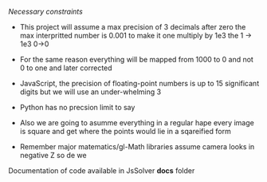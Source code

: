 *Necessary constraints*

- This project will assume a max precision of 3 decimals after zero the max interpritted number is 0.001 to make it one multiply by 1e3 the 1 -> 1e3  0->0

- For the same reason everything will  be mapped from 1000 to 0 and not 0 to one and later corrected
- JavaScript, the precision of floating-point numbers is up to 15 significant digits but we will use an under-whelming 3
- Python has no precsion limit  to say

- Also we are going to asumme everything in a regular hape every image is square and get where the points would lie in a sqareified form 

- Remember major matematics/gl-Math libraries assume camera looks in negative Z so de we

Documentation of code available in JsSolver **docs** folder
 
